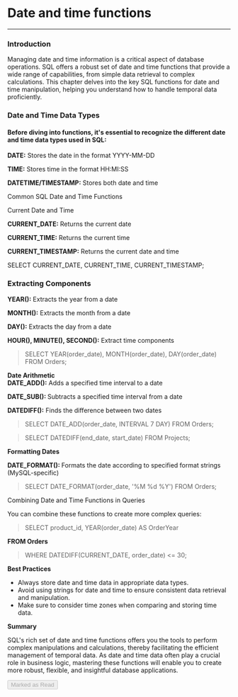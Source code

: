 
<div class="track_article_contents__9JJFV"><h1 class="track_title__g20mM">Date and time functions</h1><hr><div class="track_body__GeGQu"><h3><b><strong>Introduction</strong></b></h3><p dir="ltr"><span>Managing date and time information is a critical aspect of database operations. SQL offers a robust set of date and time functions that provide a wide range of capabilities, from simple data retrieval to complex calculations. This chapter delves into the key SQL functions for date and time manipulation, helping you understand how to handle temporal data proficiently.</span></p><h3><b><strong>Date and Time Data Types</strong></b></h3><h4><span>Before diving into functions, it's essential to recognize the different date and time data types used in SQL:</span></h4><p dir="ltr"><b><strong>DATE:</strong></b><span> Stores the date in the format YYYY-MM-DD</span></p><p dir="ltr"><b><strong>TIME:</strong></b><span> Stores time in the format HH:MI:SS</span></p><p dir="ltr"><b><strong>DATETIME/TIMESTAMP:</strong></b><span> Stores both date and time</span></p><p dir="ltr"><span>Common SQL Date and Time Functions</span></p><p dir="ltr"><span>Current Date and Time</span></p><p dir="ltr"><b><strong>CURRENT_DATE:</strong></b><span> Returns the current date</span></p><p dir="ltr"><b><strong>CURRENT_TIME:</strong></b><span> Returns the current time</span></p><p dir="ltr"><b><strong>CURRENT_TIMESTAMP:</strong></b><span> Returns the current date and time</span></p><p dir="ltr"><span>SELECT CURRENT_DATE, CURRENT_TIME, CURRENT_TIMESTAMP;</span></p><h3><b><strong>Extracting Components</strong></b></h3><p dir="ltr"><b><strong>YEAR():</strong></b><span> Extracts the year from a date</span></p><p dir="ltr"><b><strong>MONTH():</strong></b><span> Extracts the month from a date</span></p><p dir="ltr"><b><strong>DAY():</strong></b><span> Extracts the day from a date</span></p><p dir="ltr"><b><strong>HOUR(), MINUTE(), SECOND():</strong></b><span> Extract time components</span></p><blockquote><p dir="ltr"><span>SELECT YEAR(order_date), MONTH(order_date), DAY(order_date) FROM Orders;</span></p></blockquote><p dir="ltr"><b><strong>Date Arithmetic</strong></b><br><b><strong>DATE_ADD():</strong></b><span> Adds a specified time interval to a date</span></p><p dir="ltr"><b><strong>DATE_SUB(): </strong></b><span>Subtracts a specified time interval from a date</span></p><p dir="ltr"><b><strong>DATEDIFF():</strong></b><span> Finds the difference between two dates</span></p><blockquote><p dir="ltr"><span>SELECT DATE_ADD(order_date, INTERVAL 7 DAY) FROM Orders;</span></p></blockquote><blockquote><p dir="ltr"><span>SELECT DATEDIFF(end_date, start_date) FROM Projects;</span></p></blockquote><p dir="ltr"><b><strong>Formatting Dates</strong></b></p><p dir="ltr"><b><strong>DATE_FORMAT(): </strong></b><span>Formats the date according to specified format strings (MySQL-specific)</span></p><blockquote><p dir="ltr"><span>SELECT DATE_FORMAT(order_date, '%M %d %Y') FROM Orders;</span></p></blockquote><p dir="ltr"><span>Combining Date and Time Functions in Queries</span></p><p dir="ltr"><span>You can combine these functions to create more complex queries:</span></p><blockquote><p dir="ltr"><span>SELECT product_id, YEAR(order_date) AS OrderYear </span></p></blockquote><p dir="ltr"><b><strong>FROM Orders </strong></b></p><blockquote><p dir="ltr"><span>WHERE DATEDIFF(CURRENT_DATE, order_date) <= 30;</span></p></blockquote><p dir="ltr"><b><strong>Best Practices</strong></b></p><ul><li value="1"><span>Always store date and time data in appropriate data types.</span></li><li value="2"><span>Avoid using strings for date and time to ensure consistent data retrieval and manipulation.</span></li><li value="3"><span>Make sure to consider time zones when comparing and storing time data.</span></li></ul><p dir="ltr"><b><strong>Summary</strong></b></p><p dir="ltr"><span>SQL's rich set of date and time functions offers you the tools to perform complex manipulations and calculations, thereby facilitating the efficient management of temporal data. As date and time data often play a crucial role in business logic, mastering these functions will enable you to create more robust, flexible, and insightful database applications.</span></p></div><div class="track_mark_as_read_btn__qp09Q g-mt-5"><button class="ui green disabled button" disabled="" tabindex="-1">Marked as Read</button></div></div>

